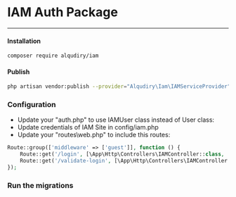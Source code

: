 # IAM Auth Package
---

#### Installation
```bash
composer require alqudiry/iam
```

#### Publish 
```bash
php artisan vendor:publish --provider="Alqudiry\Iam\IAMServiceProvider"
```

### Configuration
- Update your "auth.php" to use IAMUser class instead of User class:
- Update credentials of IAM Site in config/iam.php
- Update your "routes\web.php" to include this routes:
```php
Route::group(['middleware' => ['guest']], function () {
    Route::get('/login', [\App\Http\Controllers\IAMController::class, 'login'])->name('login');
    Route::get('/validate-login', [\App\Http\Controllers\IAMController::class, 'validateLogin'])->name('validateLogin');
});
```


### Run the migrations